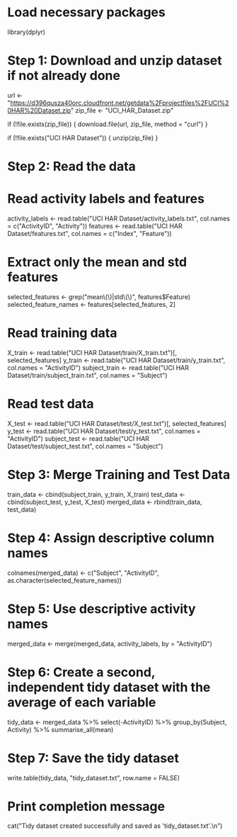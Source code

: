 # Load necessary packages
library(dplyr)

# Step 1: Download and unzip dataset if not already done
url <- "https://d396qusza40orc.cloudfront.net/getdata%2Fprojectfiles%2FUCI%20HAR%20Dataset.zip"
zip_file <- "UCI_HAR_Dataset.zip"

if (!file.exists(zip_file)) {
  download.file(url, zip_file, method = "curl")
}

if (!file.exists("UCI HAR Dataset")) {
  unzip(zip_file)
}

# Step 2: Read the data

# Read activity labels and features
activity_labels <- read.table("UCI HAR Dataset/activity_labels.txt", col.names = c("ActivityID", "Activity"))
features <- read.table("UCI HAR Dataset/features.txt", col.names = c("Index", "Feature"))

# Extract only the mean and std features
selected_features <- grep("mean\\(\\)|std\\(\\)", features$Feature) 
selected_feature_names <- features[selected_features, 2]

# Read training data
X_train <- read.table("UCI HAR Dataset/train/X_train.txt")[, selected_features]
y_train <- read.table("UCI HAR Dataset/train/y_train.txt", col.names = "ActivityID")
subject_train <- read.table("UCI HAR Dataset/train/subject_train.txt", col.names = "Subject")

# Read test data
X_test <- read.table("UCI HAR Dataset/test/X_test.txt")[, selected_features]
y_test <- read.table("UCI HAR Dataset/test/y_test.txt", col.names = "ActivityID")
subject_test <- read.table("UCI HAR Dataset/test/subject_test.txt", col.names = "Subject")

# Step 3: Merge Training and Test Data
train_data <- cbind(subject_train, y_train, X_train)
test_data <- cbind(subject_test, y_test, X_test)
merged_data <- rbind(train_data, test_data)

# Step 4: Assign descriptive column names
colnames(merged_data) <- c("Subject", "ActivityID", as.character(selected_feature_names))

# Step 5: Use descriptive activity names
merged_data <- merge(merged_data, activity_labels, by = "ActivityID")

# Step 6: Create a second, independent tidy dataset with the average of each variable
tidy_data <- merged_data %>%
  select(-ActivityID) %>%
  group_by(Subject, Activity) %>%
  summarise_all(mean)

# Step 7: Save the tidy dataset
write.table(tidy_data, "tidy_dataset.txt", row.name = FALSE)

# Print completion message
cat("Tidy dataset created successfully and saved as 'tidy_dataset.txt'.\n")
